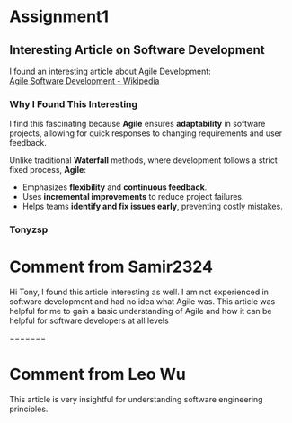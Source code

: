# Assignment1

## Interesting Article on Software Development
I found an interesting article about Agile Development:  
[Agile Software Development - Wikipedia](https://en.wikipedia.org/wiki/Agile_software_development)


### Why I Found This Interesting
I find this fascinating because **Agile** ensures **adaptability** in software projects, allowing for quick responses to changing requirements and user feedback.

Unlike traditional **Waterfall** methods, where development follows a strict fixed process, **Agile**:
- Emphasizes **flexibility** and **continuous feedback**.
- Uses **incremental improvements** to reduce project failures.
- Helps teams **identify and fix issues early**, preventing costly mistakes.

### **Tonyzsp**



# Comment from Samir2324

Hi Tony, I found this article interesting as well. I am not experienced in software development and had no idea what Agile was. This article was helpful for me to gain a basic understanding of Agile and how it can be helpful for software developers at all levels

=======

# Comment from Leo Wu
This article is very insightful for understanding software engineering principles.


